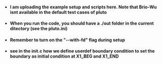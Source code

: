 - #### I am uploading the example setup and scripts here. Note that Brio-Wu isnt available in the default test cases of pluto
- #### When you run the code, you should have a ./out folder in the current ditectory (see the pluto.ini)
- #### Remember to turn on the "--with-fd" flag during setup
- #### see in the init.c how we define userdef boundary condition to set the boundary as initial condition at X1_BEG and X1_END
